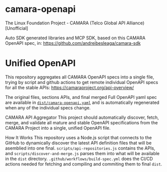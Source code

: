 # camara-openapi

The Linux Foundation Project - CAMARA (Telco Global API Alliance) [Unofficial]

Auto SDK generated libraries and MCP SDK, based on this CAMARA OpenAPI spec, in: https://github.com/andreibesleaga/camara-sdk

# Unified OpenAPI

This repository aggregates all CAMARA OpenAPI specs into a single file, trying by script and github actions to get remote individual OpenAPI specs for all the stable APIs: https://camaraproject.org/api-overview/

The original files, sections APIs, and final merged Full OpenAPI yaml spec are  available in [`dist/camara-openapi.yaml`](https://github.com/andreibesleaga/camara-openapi/blob/main/dist/camara-openapi.yaml) and is automatically regenerated when any of the individual specs change.

CAMARA API Aggregator
This project should automatically discover, fetch, merge, and validate all mature and stable OpenAPI specifications from the CAMARA Project into a single, unified OpenAPI file.

How It Works 
This repository uses a Node.js script that connects to the GitHub to dynamically discover the latest API definition files that will be asemblied into one final.
`scripts/api-repositories.js` contains the APIs, and `scripts/discover-and-merge.js` parses them into what will be available in the `dist` directory.
`.github/workflows/build-spec.yml` does the CI/CD actions needed for fetching and compiling and commiting them to final `dist`.


